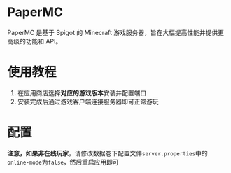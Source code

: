 # PaperMC

PaperMC 是基于 Spigot 的 Minecraft 游戏服务器，旨在大幅提高性能并提供更高级的功能和 API。

# 使用教程

1. 在应用商店选择**对应的游戏版本**安装并配置端口
2. 安装完成后通过游戏客户端连接服务器即可正常游玩

# 配置
**注意，如果非在线玩家**，请修改数据卷下配置文件`server.properties`中的`online-mode`为`false`，然后重启应用即可
